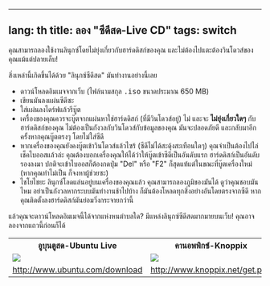 
---
lang: th
title: ลอง "ซีดีสด-Live CD"
tags: switch
---

คุณสามารถลองใช้งานลินุกซ์โดยไม่ยุ่งเกี่ยวกับฮาร์ดดิสก์ของคุณ และไม่ต้องไปแตะต้องวินโดวส์ของคุณแม้แต่ปลายเล็บ!

สิ่งเหล่านี้เกิดขึ้นได้ด้วย "ลินุกซ์ซีดีสด" มันทำงานอย่างนี้เลย

<ul>

<li>ดาวน์โหลดอิมเมจจากเว็บ (ไฟล์นามสกุล <tt>.iso</tt> ขนาดประมาณ 650 MB)</li>

<li>เขียนมันลงแผ่นซีดีซะ</li>

<li>ใส่แผ่นลงไดร์ฟแล้วรีบู๊ต</li>

<li>เครื่องของคุณควรจะบู๊ตจากแผ่นหาใช่ฮาร์ดดิสก์ (ที่มีวินโดวส์อยู่) ไม่ และจะ <b>ไม่ยุ่งเกี่ยวใดๆ</b> กับฮาร์ดดิสก์ของคุณ ไม่ต้องเป็นกังวลกับวินโดวส์กับข้อมูลของคุณ มันจะปลอดภัยดี และกลับมาอีกครั้งหากคุณบู๊ตตรงๆ โดยไม่ใส่ซีดี</li>

<li>หากเครื่องของคุณยังคงบู๊ตเข้าวินโดวส์แล้วไซร้ (ซีดีไม่ได้สะดุ้งสะเทือนใดๆ) คุณจำเป็นต้องไปไล่เช็คไบออสแล้วล่ะ คุณต้องบอกเครื่องคุณให้ได้ว่าให้บู๊ตเข้าซีดีเป็นอันดับแรก ฮาร์ดดิสก์เป็นอันดับรองลงมา ปกติจะเข้าไบออสก็ต้องกดปุ่ม "Del" หรือ "F2" ก็สุดแท้แต่ในขณะที่บู๊ตเครื่องใหม่ (หากคุณทำไม่เป็น ก็จงหาผู้ช่วยซะ)</li>

<li>ไชโยไชยะ ลินุกซ์โลดแล่นอยู่บนเครื่องของคุณแล้ว คุณสามารถลองภูมิของมันได้ ดูว่าคุณชอบมันไหม อย่าเป็นกังวลหากระบบมันทำงานช้าไปบ้าง ก็มันต้องโหลดทุกสิ่งอย่างอันโดยตรงจากซีดี หากคุณติดตั้งลงฮาร์ดดิสก์มันย่อมวิ่งกระจายกว่านี้</li>

</ul>

แล้วคุณจะดาวน์โหลดอิมเมจนี้ได้จากแห่งหนตำบลใด? มีแหล่งลินุกซ์ซีดีสดมากมายบนเว็บ! คุณอาจลองจากแถวนี้ก่อนก็ได้

<table cols="2">
<tr>
<th>อูบุนตูสด-Ubuntu Live</th>
<th>คานอพพิกซ์-Knoppix</th>
</tr>

<tr>
<td><a href="Images/ubuntu.png"><img src="Images/ubuntu_thumbnail.png" /></a></td>
<td><a href="Images/knoppix.png"><img src="Images/knoppix_thumbnail.png" /></a></td>
</tr>

<tr>
<td><a 
href="http://www.ubuntu.com/download">http://www.ubuntu.com/download</a></td>
<td><a 
href="http://www.knoppix.net/get.php">http://www.knoppix.net/get.php</a></td>
</tr>

</table>

